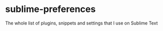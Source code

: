 sublime-preferences
===================

The whole list of plugins, snippets and settings that I use on Sublime Text
